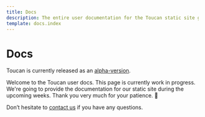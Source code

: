```yaml
---
title: Docs
description: The entire user documentation for the Toucan static site generator.
template: docs.index
---
```


# Docs

Toucan is currently released as an [alpha-version](https://github.com/binarybirds/toucan).

Welcome to the Toucan user docs. This page is currently work in progress. We're going to provide the documentation for our static site during the upcoming weeks. Thank you very much for your patience. 🙏

Don’t hesitate to [contact us](/contact/) if you have any questions.